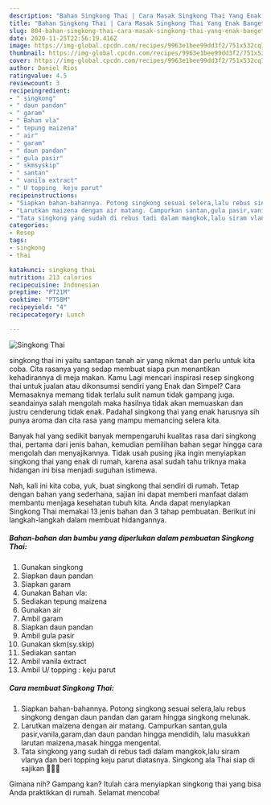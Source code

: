 ```yaml
---
description: "Bahan Singkong Thai | Cara Masak Singkong Thai Yang Enak Banget"
title: "Bahan Singkong Thai | Cara Masak Singkong Thai Yang Enak Banget"
slug: 804-bahan-singkong-thai-cara-masak-singkong-thai-yang-enak-banget
date: 2020-11-25T22:56:19.416Z
image: https://img-global.cpcdn.com/recipes/9963e1bee99dd3f2/751x532cq70/singkong-thai-foto-resep-utama.jpg
thumbnail: https://img-global.cpcdn.com/recipes/9963e1bee99dd3f2/751x532cq70/singkong-thai-foto-resep-utama.jpg
cover: https://img-global.cpcdn.com/recipes/9963e1bee99dd3f2/751x532cq70/singkong-thai-foto-resep-utama.jpg
author: Daniel Rios
ratingvalue: 4.5
reviewcount: 3
recipeingredient:
- " singkong"
- " daun pandan"
- " garam"
- " Bahan vla"
- " tepung maizena"
- " air"
- " garam"
- " daun pandan"
- " gula pasir"
- " skmsyskip"
- " santan"
- " vanila extract"
- " U topping  keju parut"
recipeinstructions:
- "Siapkan bahan-bahannya. Potong singkong sesuai selera,lalu rebus singkong dengan daun pandan dan garam hingga singkong melunak."
- "Larutkan maizena dengan air matang. Campurkan santan,gula pasir,vanila,garam,dan daun pandan hingga mendidih, lalu masukkan larutan maizena,masak hingga mengental."
- "Tata singkong yang sudah di rebus tadi dalam mangkok,lalu siram vlanya dan beri topping keju parut diatasnya. Singkong ala Thai siap di sajikan 🙏😇😋"
categories:
- Resep
tags:
- singkong
- thai

katakunci: singkong thai 
nutrition: 213 calories
recipecuisine: Indonesian
preptime: "PT21M"
cooktime: "PT58M"
recipeyield: "4"
recipecategory: Lunch

---
```



![Singkong Thai](https://img-global.cpcdn.com/recipes/9963e1bee99dd3f2/751x532cq70/singkong-thai-foto-resep-utama.jpg)


singkong thai ini yaitu santapan tanah air yang nikmat dan perlu untuk kita coba. Cita rasanya yang sedap membuat siapa pun menantikan kehadirannya di meja makan.
Kamu Lagi mencari inspirasi resep singkong thai untuk jualan atau dikonsumsi sendiri yang Enak dan Simpel? Cara Memasaknya memang tidak terlalu sulit namun tidak gampang juga. seandainya salah mengolah maka hasilnya tidak akan memuaskan dan justru cenderung tidak enak. Padahal singkong thai yang enak harusnya sih punya aroma dan cita rasa yang mampu memancing selera kita.



Banyak hal yang sedikit banyak mempengaruhi kualitas rasa dari singkong thai, pertama dari jenis bahan, kemudian pemilihan bahan segar hingga cara mengolah dan menyajikannya. Tidak usah pusing jika ingin menyiapkan singkong thai yang enak di rumah, karena asal sudah tahu triknya maka hidangan ini bisa menjadi suguhan istimewa.


Nah, kali ini kita coba, yuk, buat singkong thai sendiri di rumah. Tetap dengan bahan yang sederhana, sajian ini dapat memberi manfaat dalam membantu menjaga kesehatan tubuh kita. Anda dapat menyiapkan Singkong Thai memakai 13 jenis bahan dan 3 tahap pembuatan. Berikut ini langkah-langkah dalam membuat hidangannya.

<!--inarticleads1-->

##### Bahan-bahan dan bumbu yang diperlukan dalam pembuatan Singkong Thai:

1. Gunakan  singkong
1. Siapkan  daun pandan
1. Siapkan  garam
1. Gunakan  Bahan vla:
1. Sediakan  tepung maizena
1. Gunakan  air
1. Ambil  garam
1. Siapkan  daun pandan
1. Ambil  gula pasir
1. Gunakan  skm(sy.skip)
1. Sediakan  santan
1. Ambil  vanila extract
1. Ambil  U/ topping : keju parut




<!--inarticleads2-->

##### Cara membuat Singkong Thai:

1. Siapkan bahan-bahannya. Potong singkong sesuai selera,lalu rebus singkong dengan daun pandan dan garam hingga singkong melunak.
1. Larutkan maizena dengan air matang. Campurkan santan,gula pasir,vanila,garam,dan daun pandan hingga mendidih, lalu masukkan larutan maizena,masak hingga mengental.
1. Tata singkong yang sudah di rebus tadi dalam mangkok,lalu siram vlanya dan beri topping keju parut diatasnya. Singkong ala Thai siap di sajikan 🙏😇😋




Gimana nih? Gampang kan? Itulah cara menyiapkan singkong thai yang bisa Anda praktikkan di rumah. Selamat mencoba!
